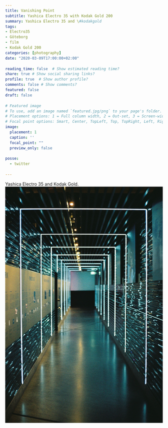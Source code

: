 ```yaml
---
title: Vanishing Point
subtitle: Yashica Electro 35 with Kodak Gold 200
summary: Yashica Electro 35 and \#kodakgold
tags:
- Electro35
- Göteborg
- film
- Kodak Gold 200
categories: [photography]
date: "2020-03-09T17:00:00+02:00"

reading_time: false  # Show estimated reading time?
share: true # Show social sharing links?
profile: true  # Show author profile?
comments: false # Show comments?
featured: false
draft: false

# Featured image
# To use, add an image named `featured.jpg/png` to your page's folder.
# Placement options: 1 = Full column width, 2 = Out-set, 3 = Screen-width
# Focal point options: Smart, Center, TopLeft, Top, TopRight, Left, Right, BottomLeft, Bottom, BottomRight
image:
  placement: 1
  caption: ''
  focal_point: ""
  preview_only: false

posse:
  - twitter

---
```

Yashica Electro 35 and Kodak Gold.
![](vanishing-point2.jpg)